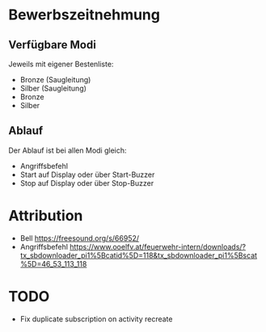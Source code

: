 
# Bewerbszeitnehmung

## Verfügbare Modi

Jeweils mit eigener Bestenliste:

- Bronze (Saugleitung)
- Silber (Saugleitung)
- Bronze
- Silber

## Ablauf

Der Ablauf ist bei allen Modi gleich:

- Angriffsbefehl
- Start auf Display oder über Start-Buzzer
- Stop auf Display oder über Stop-Buzzer

# Attribution
- Bell https://freesound.org/s/66952/
- Angriffsbefehl https://www.ooelfv.at/feuerwehr-intern/downloads/?tx_sbdownloader_pi1%5Bcatid%5D=118&tx_sbdownloader_pi1%5Bscat%5D=46_53_113_118

# TODO
- Fix duplicate subscription on activity recreate